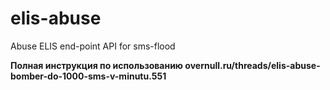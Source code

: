 # elis-abuse
Abuse ELIS end-point API for sms-flood

**Полная инструкция по использованию overnull.ru/threads/elis-abuse-bomber-do-1000-sms-v-minutu.551**
